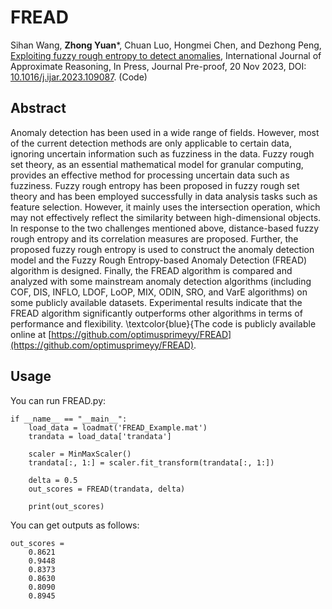 # FREAD
Sihan Wang, **Zhong Yuan***, Chuan Luo, Hongmei Chen, and Dezhong Peng, [Exploiting fuzzy rough entropy to detect anomalies](Paper/2023-FREAD.pdf), International Journal of Approximate Reasoning, In Press, Journal Pre-proof, 20 Nov 2023, DOI: [10.1016/j.ijar.2023.109087](https://doi.org/10.1016/j.ijar.2023.109087). (Code)

## Abstract
Anomaly detection has been used in a wide range of fields. However, most of the current detection methods are only applicable to certain data, ignoring uncertain information such as fuzziness in the data. Fuzzy rough set theory, as an essential mathematical model for granular computing, provides an effective method for processing uncertain data such as fuzziness. Fuzzy rough entropy has been proposed in fuzzy rough set theory and has been employed successfully in data analysis tasks such as feature selection. However, it mainly uses the intersection operation, which may not effectively reflect the similarity between high-dimensional objects. In response to the two challenges mentioned above, distance-based fuzzy rough entropy and its correlation measures are proposed. Further, the proposed fuzzy rough entropy is used to construct the anomaly detection model and the Fuzzy Rough Entropy-based Anomaly Detection (FREAD) algorithm is designed. Finally, the FREAD algorithm is compared and analyzed with some mainstream anomaly detection algorithms (including COF, DIS, INFLO, LDOF, LoOP, MIX, ODIN, SRO, and VarE algorithms) on some publicly available datasets. Experimental results indicate that the FREAD algorithm significantly outperforms other algorithms in terms of performance and flexibility. \textcolor{blue}{The code is publicly available online at [https://github.com/optimusprimeyy/FREAD](https://github.com/optimusprimeyy/FREAD).

## Usage
You can run FREAD.py:
```
if __name__ == "__main__":
    load_data = loadmat('FREAD_Example.mat')
    trandata = load_data['trandata']

    scaler = MinMaxScaler()
    trandata[:, 1:] = scaler.fit_transform(trandata[:, 1:])

    delta = 0.5
    out_scores = FREAD(trandata, delta)

    print(out_scores)
```
You can get outputs as follows:
```
out_scores =
    0.8621
    0.9448
    0.8373
    0.8630
    0.8090
    0.8945
